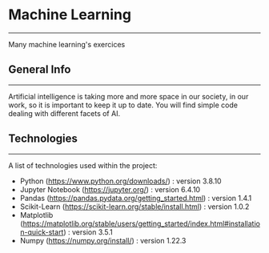 # Machine Learning
***
Many machine learning's exercices

## General Info
***
Artificial intelligence is taking more and more space in our society, in our work, so it is important to keep it up to date.
You will find simple code dealing with different facets of AI.

## Technologies
***
A list of technologies used within the project:
* Python (https://www.python.org/downloads/) : version 3.8.10
* Jupyter Notebook (https://jupyter.org/) : version 6.4.10
* Pandas (https://pandas.pydata.org/getting_started.html) : version 1.4.1
* Scikit-Learn (https://scikit-learn.org/stable/install.html) : version 1.0.2
* Matplotlib (https://matplotlib.org/stable/users/getting_started/index.html#installation-quick-start) : version 3.5.1
* Numpy (https://numpy.org/install/) : version 1.22.3